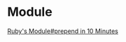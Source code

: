 # Module

[Ruby's Module#prepend in 10 Minutes](https://www.youtube.com/watch?v=yOPdqyXOGFY&ab_channel=PeterCooper)
